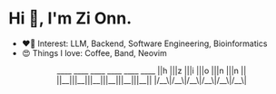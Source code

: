 <h1>Hi 👋, I'm Zi Onn. </h1>

<ul>
  <li> ❤️‍🔥 Interest: LLM, Backend, Software Engineering, Bioinformatics </li>
  <li> 😍 Things I love: Coffee, Band, Neovim </li>
</ul>

<div align="center">
 ____ ____ ____ ____ ____ ____ 
||h |||z |||i |||o |||n |||n ||
||__|||__|||__|||__|||__|||__||
|/__\|/__\|/__\|/__\|/__\|/__\|
</div>

